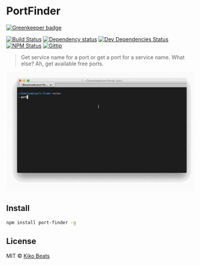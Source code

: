# PortFinder

[![Greenkeeper badge](https://badges.greenkeeper.io/Kikobeats/port-finder.svg)](https://greenkeeper.io/)

[![Build Status](http://img.shields.io/travis/Kikobeats/port-finder/master.svg?style=flat)](https://travis-ci.org/Kikobeats/port-finder)
[![Dependency status](http://img.shields.io/david/Kikobeats/port-finder.svg?style=flat)](https://david-dm.org/Kikobeats/port-finder)
[![Dev Dependencies Status](http://img.shields.io/david/dev/Kikobeats/port-finder.svg?style=flat)](https://david-dm.org/Kikobeats/port-finder#info=devDependencies)
[![NPM Status](http://img.shields.io/npm/dm/port-finder.svg?style=flat)](https://www.npmjs.org/package/port-finder)
[![Gittip](http://img.shields.io/gittip/Kikobeats.svg?style=flat)](https://www.gittip.com/Kikobeats/)

> Get service name for a port or get a port for a service name. What else? Ah, get available free ports.

![](demo.gif)

## Install

```bash
npm install port-finder -g
```

## License

MIT © [Kiko Beats](http://www.kikobeats.com)


